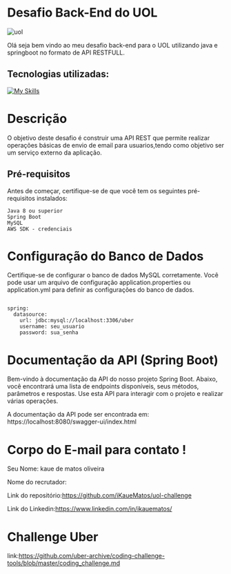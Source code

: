 # Desafio Back-End do UOL

![uol](https://gkpb.com.br/wp-content/uploads/2021/04/novo-logo-uol-2021-fundo-preto.jpg)

Olá seja bem vindo ao meu desafio back-end para o UOL utilizando java e springboot no formato de API RESTFULL.

## Tecnologias utilizadas:
[![My Skills](https://skillicons.dev/icons?i=java,spring,aws)](https://skillicons.dev)

# Descrição

O objetivo deste desafio é construir uma API REST que permite realizar operações básicas de envio de email para usuarios,tendo como objetivo ser um serviço externo da aplicação.

## Pré-requisitos

Antes de começar, certifique-se de que você tem os seguintes pré-requisitos instalados:

    Java 8 ou superior
    Spring Boot
    MySQL
    AWS SDK - credenciais

# Configuração do Banco de Dados

Certifique-se de configurar o banco de dados MySQL corretamente. Você pode usar um arquivo de configuração application.properties ou application.yml para definir as configurações do banco de dados.

```

spring:
  datasource:
    url: jdbc:mysql://localhost:3306/uber
    username: seu_usuario
    password: sua_senha

```

# Documentação da API (Spring Boot)

Bem-vindo à documentação da API do nosso projeto Spring Boot. Abaixo, você encontrará uma lista de endpoints disponíveis, seus métodos, parâmetros e respostas. Use esta API para interagir com o projeto e realizar várias operações.

A documentação da API pode ser encontrada em: https://localhost:8080/swagger-ui/index.html


# Corpo do E-mail para contato !

Seu Nome: kaue de matos oliveira

Nome do recrutador:

Link do repositório:https://github.com/iKaueMatos/uol-challenge

Link do Linkedin:https://www.linkedin.com/in/ikauematos/

# Challenge Uber

link:https://github.com/uber-archive/coding-challenge-tools/blob/master/coding_challenge.md

